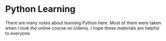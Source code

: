 # Python Learning

There are many notes about learning Python here. Most of them were taken when I took the online course on Udemy. 
I hope these materials are helpful to everyone. 
